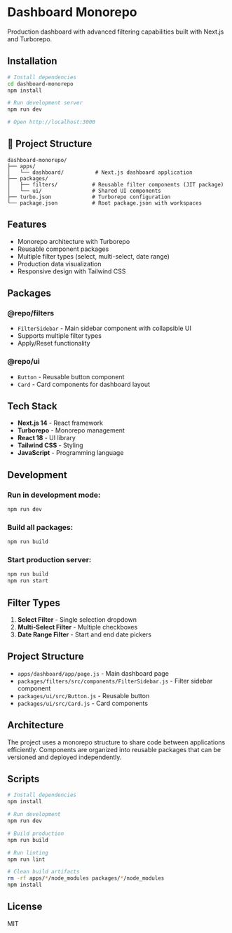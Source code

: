# Dashboard Monorepo

Production dashboard with advanced filtering capabilities built with Next.js and Turborepo.

## Installation

```bash
# Install dependencies
cd dashboard-monorepo
npm install

# Run development server
npm run dev

# Open http://localhost:3000
```

## 📁 Project Structure

```
dashboard-monorepo/
├── apps/
│   └── dashboard/          # Next.js dashboard application
├── packages/
│   ├── filters/           # Reusable filter components (JIT package)
│   └── ui/                # Shared UI components
├── turbo.json             # Turborepo configuration
└── package.json           # Root package.json with workspaces
```

## Features

- Monorepo architecture with Turborepo
- Reusable component packages
- Multiple filter types (select, multi-select, date range)
- Production data visualization
- Responsive design with Tailwind CSS

## Packages

### @repo/filters
- `FilterSidebar` - Main sidebar component with collapsible UI
- Supports multiple filter types
- Apply/Reset functionality

### @repo/ui
- `Button` - Reusable button component
- `Card` - Card components for dashboard layout

## Tech Stack

- **Next.js 14** - React framework
- **Turborepo** - Monorepo management
- **React 18** - UI library
- **Tailwind CSS** - Styling
- **JavaScript** - Programming language

## Development

### Run in development mode:
```bash
npm run dev
```

### Build all packages:
```bash
npm run build
```

### Start production server:
```bash
npm run build
npm run start
```

## Filter Types

1. **Select Filter** - Single selection dropdown
2. **Multi-Select Filter** - Multiple checkboxes
3. **Date Range Filter** - Start and end date pickers

## Project Structure

- `apps/dashboard/app/page.js` - Main dashboard page
- `packages/filters/src/components/FilterSidebar.js` - Filter sidebar component
- `packages/ui/src/Button.js` - Reusable button
- `packages/ui/src/Card.js` - Card components

## Architecture

The project uses a monorepo structure to share code between applications efficiently. Components are organized into reusable packages that can be versioned and deployed independently.

## Scripts

```bash
# Install dependencies
npm install

# Run development
npm run dev

# Build production
npm run build

# Run linting
npm run lint

# Clean build artifacts
rm -rf apps/*/node_modules packages/*/node_modules
npm install
```

## License

MIT
